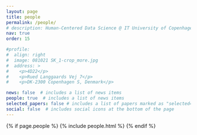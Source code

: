 ```yaml
---
layout: page
title: people
permalink: /people/
# description: Human-Centered Data Science @ IT University of Copenhagen.
nav: true
order: 15

#profile:
#  align: right
#  image: 081021 SK_1-crop_more.jpg
#  address: >
#    <p>4D22</p>
#    <p>Rued Langgaards Vej 7</p>
#    <p>DK-2300 Copenhagen S, Denmark</p>

news: false  # includes a list of news items
people: true  # includes a list of news items
selected_papers: false # includes a list of papers marked as "selected={true}"
social: false  # includes social icons at the bottom of the page
---
```


{% if page.people %}
  {% include people.html %}
{% endif %}
